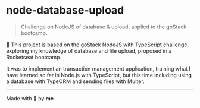 # node-database-upload
> Challenge on NodeJS of database &amp; upload, applied to the goStack bootcamp.

🚀 This project is based on the goStack NodeJS with TypeScript challenge, exploring my knowledge of database and file upload, proposed in a Rocketseat bootcamp.

It was to implement an transaction management application, training what I have learned so far in Node.js with TypeScript, but this time including using a database with TypeORM and sending files with Multer.

---

Made with 💜 by **me**.
